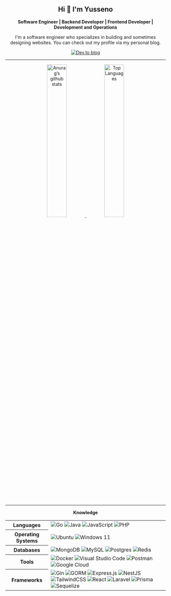 <h2 align="center">Hi 👋 I'm Yusseno</h2>

<p align="center">
  <b>Software Engineer | Backend Developer | Frontend Developer | Development and Operations</b>
</p>

<p align="center">
  I'm a software engineer who specializes in building and sometimes designing websites. You can check out my profile via my personal blog.
</p>

<p align="center">
  <a href="https://yusseno.github.io/portofolio-v2/">
    <img src="https://img.shields.io/badge/dev.to-0A0A0A?style=for-the-badge&logo=dev.to&logoColor=white" alt="Dev.to blog">
  </a>
</p>

---

<div align="center">
  <a href="https://github.com/yusseno">
    <img src="https://github-readme-stats.vercel.app/api?username=yusseno" alt="Anurag’s github stats" width="35%">
  </a>
  <a href="https://github.com/yusseno">
    <img src="https://github-readme-stats.vercel.app/api/top-langs/?username=yusseno&layout=compact" alt="Top Languages" width="35%">
  </a>
</div>

---

<div align="center">
  <b>Knowledge</b>
</div>

<table align="center">
  <tr>
    <th>Languages</th>
    <td>
      <img src="https://img.shields.io/badge/go-%2300ADD8.svg?style=for-the-badge&logo=go&logoColor=white" alt="Go">
      <img src="https://img.shields.io/badge/java-%23ED8B00.svg?style=for-the-badge&logo=openjdk&logoColor=white" alt="Java">
      <img src="https://img.shields.io/badge/javascript-%23323330.svg?style=for-the-badge&logo=javascript&logoColor=%23F7DF1E" alt="JavaScript">
      <img src="https://img.shields.io/badge/php-%23777BB4.svg?style=for-the-badge&logo=php&logoColor=white" alt="PHP">
    </td>
  </tr>
  <tr>
    <th>Operating Systems</th>
    <td>
      <img src="https://img.shields.io/badge/Ubuntu-E95420?style=for-the-badge&logo=ubuntu&logoColor=white" alt="Ubuntu">
      <img src="https://img.shields.io/badge/Windows%2011-%230079d5.svg?style=for-the-badge&logo=Windows%2011&logoColor=white" alt="Windows 11">
    </td>
  </tr>
  <tr>
    <th>Databases</th>
    <td>
      <img src="https://img.shields.io/badge/MongoDB-%234ea94b.svg?style=for-the-badge&logo=mongodb&logoColor=white" alt="MongoDB">
      <img src="https://img.shields.io/badge/mysql-4479A1.svg?style=for-the-badge&logo=mysql&logoColor=white" alt="MySQL">
      <img src="https://img.shields.io/badge/postgres-%23316192.svg?style=for-the-badge&logo=postgresql&logoColor=white" alt="Postgres">
      <img src="https://img.shields.io/badge/redis-%23DD0031.svg?style=for-the-badge&logo=redis&logoColor=white" alt="Redis">
      </td>
  </tr>
  <tr>
    <th>Tools</th>
    <td>
      <img src="https://img.shields.io/badge/docker-%230db7ed.svg?style=for-the-badge&logo=docker&logoColor=white" alt="Docker">
      <img src="https://img.shields.io/badge/Visual%20Studio%20Code-0078d7.svg?style=for-the-badge&logo=visual-studio-code&logoColor=white" alt="Visual Studio Code">
      <img src="https://img.shields.io/badge/Postman-FF6C37?style=for-the-badge&logo=postman&logoColor=white" alt="Postman">
      <img src="https://img.shields.io/badge/GoogleCloud-%234285F4.svg?style=for-the-badge&logo=google-cloud&logoColor=white" alt="Google Cloud">
    </td>
  </tr>
   <tr>
    <th>Frameworks</th>
    <td>
       <img src="https://img.shields.io/badge/Gin-%236ADB27.svg?style=for-the-badge&logo=go&logoColor=white" alt="Gin">
      <img src="https://img.shields.io/badge/gorm-%2300ADD8.svg?style=for-the-badge&logo=gorm&logoColor=white" alt="GORM">
      <img src="https://img.shields.io/badge/express.js-%23404d59.svg?style=for-the-badge&logo=express&logoColor=%2361DAFB" alt="Express.js">
      <img src="https://img.shields.io/badge/nestjs-%23E0234E.svg?style=for-the-badge&logo=nestjs&logoColor=white" alt="NestJS">
      <img src="https://img.shields.io/badge/tailwindcss-%2338B2AC.svg?style=for-the-badge&logo=tailwind-css&logoColor=white" alt="TailwindCSS">
      <img src="https://img.shields.io/badge/react-%2320232a.svg?style=for-the-badge&logo=react&logoColor=%2361DAFB" alt="React">
     <img src="https://img.shields.io/badge/Laravel-%23FF2D20.svg?style=for-the-badge&logo=laravel&logoColor=white" alt="Laravel">
    <img src="https://img.shields.io/badge/Prisma-3982CE?style=for-the-badge&logo=Prisma&logoColor=white" alt="Prisma">
    <img src="https://img.shields.io/badge/Sequelize-52B0E7?style=for-the-badge&logo=Sequelize&logoColor=white" alt="Sequelize">
    </td>
  </tr>
</table>
